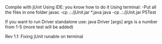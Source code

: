 Compile with jUnit
    Using IDE: you know how to do it
    Using terminal: 
        -Put all the files in one folder
            javac -cp .:./jUnit.jar *.java
            java -cp .:./jUnit.jar P5Test
            
            
If you want to run Driver standalone use:
    java Driver [args] 
      args is a number from 1-5 (more test will be added)

Rev 1.1: 
  Fixing jUnit runable on terminal
  

